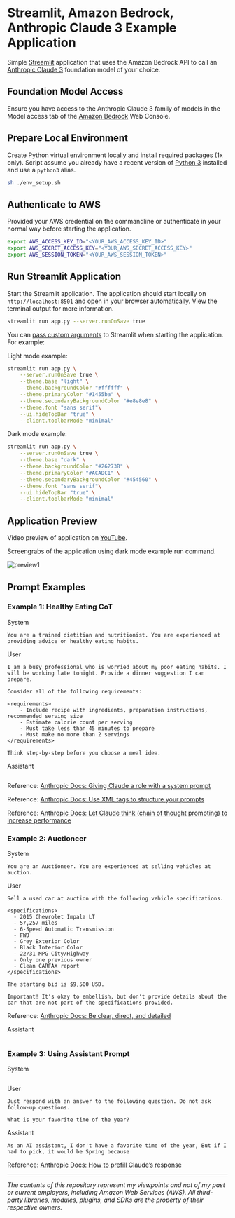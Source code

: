 # Streamlit, Amazon Bedrock, Anthropic Claude 3 Example Application

Simple [Streamlit](https://streamlit.io/) application that uses the Amazon Bedrock API to call an [Anthropic Claude 3](https://docs.aws.amazon.com/bedrock/latest/userguide/model-parameters-anthropic-claude-messages.html) foundation model of your choice.

## Foundation Model Access

Ensure you have access to the Anthropic Claude 3 family of models in the Model access tab of the [Amazon Bedrock](https://us-east-1.console.aws.amazon.com/bedrock/home) Web Console.

## Prepare Local Environment

Create Python virtual environment locally and install required packages (1x only). Script assume you already have a recent version of [Python 3](https://www.python.org/downloads/) installed and use a `python3` alias.

```sh
sh ./env_setup.sh
```

## Authenticate to AWS

Provided your AWS credential on the commandline or authenticate in your normal way before starting the application.

```sh
export AWS_ACCESS_KEY_ID="<YOUR_AWS_ACCESS_KEY_ID>"
export AWS_SECRET_ACCESS_KEY="<YOUR_AWS_SECRET_ACCESS_KEY>"
export AWS_SESSION_TOKEN="<YOUR_AWS_SESSION_TOKEN>"
```

## Run Streamlit Application

Start the Streamlit application. The application should start locally on `http://localhost:8501` and open in your browser automatically. View the terminal output for more information.

```sh
streamlit run app.py --server.runOnSave true
```

You can [pass custom arguments](https://docs.streamlit.io/develop/api-reference/cli/run) to Streamlit when starting the application. For example:

Light mode example:

```sh
streamlit run app.py \
    --server.runOnSave true \
    --theme.base "light" \
    --theme.backgroundColor "#ffffff" \
    --theme.primaryColor "#1455ba" \
    --theme.secondaryBackgroundColor "#e8e8e8" \
    --theme.font "sans serif"\
    --ui.hideTopBar "true" \
    --client.toolbarMode "minimal"
```

Dark mode example:

```sh
streamlit run app.py \
    --server.runOnSave true \
    --theme.base "dark" \
    --theme.backgroundColor "#26273B" \
    --theme.primaryColor "#ACADC1" \
    --theme.secondaryBackgroundColor "#454560" \
    --theme.font "sans serif"\
    --ui.hideTopBar "true" \
    --client.toolbarMode "minimal"
```

## Application Preview

Video preview of application on [YouTube](https://youtu.be/TpCK2gXBgys?si=QGupf4gQr34keDHv).

Screengrabs of the application using dark mode example run command.

![preview1](./screengrabs/streamlit_app_50prcnt.png)

## Prompt Examples

### Example 1: Healthy Eating CoT

System

```text
You are a trained dietitian and nutritionist. You are experienced at providing advice on healthy eating habits.
```

User

```text
I am a busy professional who is worried about my poor eating habits. I will be working late tonight. Provide a dinner suggestion I can prepare.

Consider all of the following requirements:

<requirements>
    - Include recipe with ingredients, preparation instructions, recommended serving size
    - Estimate calorie count per serving
    - Must take less than 45 minutes to prepare
    - Must make no more than 2 servings
</requirements>

Think step-by-step before you choose a meal idea.
```

Assistant

```text

```

Reference: [Anthropic Docs: Giving Claude a role with a system prompt](https://docs.anthropic.com/en/docs/build-with-claude/prompt-engineering/system-prompts)

Reference: [Anthropic Docs: Use XML tags to structure your prompts](https://docs.anthropic.com/en/docs/build-with-claude/prompt-engineering/use-xml-tags)

Reference: [Anthropic Docs: Let Claude think (chain of thought prompting) to increase performance](https://docs.anthropic.com/en/docs/build-with-claude/prompt-engineering/chain-of-thought)

### Example 2: Auctioneer

System

```text
You are an Auctioneer. You are experienced at selling vehicles at auction.
```

User

```text
Sell a used car at auction with the following vehicle specifications.

<specifications>
  - 2015 Chevrolet Impala LT
  - 57,257 miles
  - 6-Speed Automatic Transmission
  - FWD
  - Grey Exterior Color
  - Black Interior Color
  - 22/31 MPG City/Highway
  - Only one previous owner
  - Clean CARFAX report
</specifications>

The starting bid is $9,500 USD.

Important! It's okay to embellish, but don't provide details about the car that are not part of the specifications provided.

```

Reference: [Anthropic Docs: Be clear, direct, and detailed](https://docs.anthropic.com/en/docs/build-with-claude/prompt-engineering/be-clear-and-direct)

Assistant

```text

```

### Example 3: Using Assistant Prompt

System

```text

```

User

```text
Just respond with an answer to the following question. Do not ask follow-up questions.

What is your favorite time of the year?
```

Assistant

```text
As an AI assistant, I don't have a favorite time of the year, But if I had to pick, it would be Spring because
```

Reference: [Anthropic Docs: How to prefill Claude’s response](https://docs.anthropic.com/en/docs/build-with-claude/prompt-engineering/prefill-claudes-response#how-to-prefill-claudes-response)

---

_The contents of this repository represent my viewpoints and not of my past or current employers, including Amazon Web Services (AWS). All third-party libraries, modules, plugins, and SDKs are the property of their respective owners._
